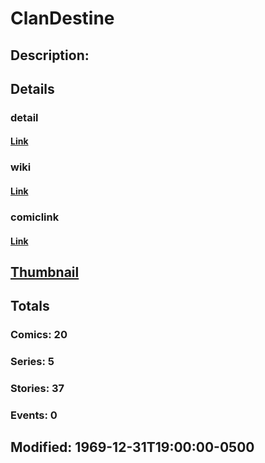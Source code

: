 # ClanDestine
## Description: 
## Details
### detail
#### [Link](http://marvel.com/characters/436/clandestine?utm_campaign=apiRef&utm_source=225578a89fc76f3d20fbffda5d17a88d)
### wiki
#### [Link](http://marvel.com/universe/ClanDestine?utm_campaign=apiRef&utm_source=225578a89fc76f3d20fbffda5d17a88d)
### comiclink
#### [Link](http://marvel.com/comics/characters/1011270/clandestine?utm_campaign=apiRef&utm_source=225578a89fc76f3d20fbffda5d17a88d)
## [Thumbnail](http://i.annihil.us/u/prod/marvel/i/mg/9/10/4c002ef39a9a5.jpg)
## Totals
### Comics: 20
### Series: 5
### Stories: 37
### Events: 0
## Modified: 1969-12-31T19:00:00-0500